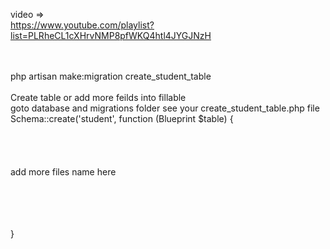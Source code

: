 video => <br>
https://www.youtube.com/playlist?list=PLRheCL1cXHrvNMP8pfWKQ4htl4JYGJNzH <br>

<br>

<br>
php artisan make:migration create_student_table 

<br>
<br>
Create table or add more feilds into fillable <br>
goto database and migrations folder see your create_student_table.php file 
<br>
  Schema::create('student', function (Blueprint $table) {

   </br>
   <br>
   <br>
   <br>
   <br>
   add more files name here 
   <br><br><br><br><br>

  }
<br>

